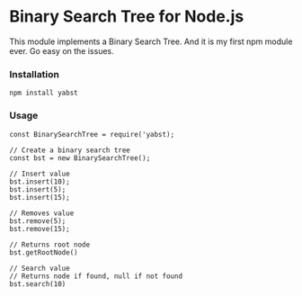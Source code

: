 # Binary Search Tree for Node.js #

This module implements a Binary Search Tree. And it is my first npm module ever. Go easy on the issues.

### Installation ###

```
npm install yabst
```

### Usage ###

```
const BinarySearchTree = require('yabst);

// Create a binary search tree
const bst = new BinarySearchTree();

// Insert value
bst.insert(10);
bst.insert(5);
bst.insert(15);

// Removes value
bst.remove(5);
bst.remove(15);

// Returns root node
bst.getRootNode() 

// Search value 
// Returns node if found, null if not found
bst.search(10)
```
